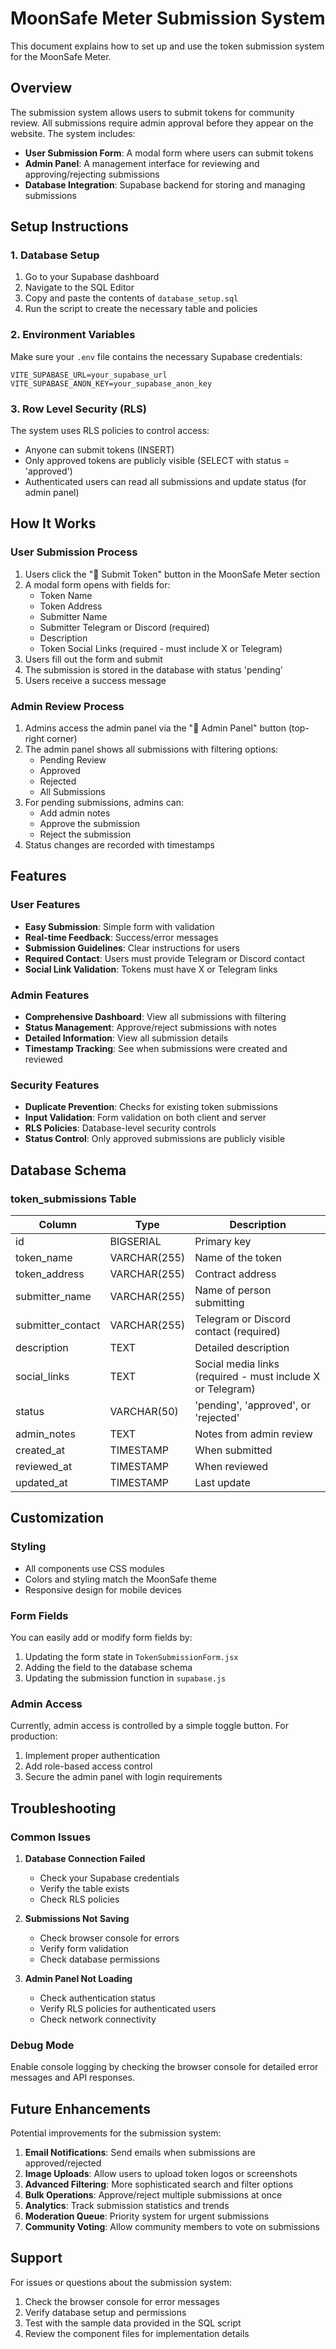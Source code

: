# MoonSafe Meter Submission System

This document explains how to set up and use the token submission system for the MoonSafe Meter.

## Overview

The submission system allows users to submit tokens for community review. All submissions require admin approval before they appear on the website. The system includes:

- **User Submission Form**: A modal form where users can submit tokens
- **Admin Panel**: A management interface for reviewing and approving/rejecting submissions
- **Database Integration**: Supabase backend for storing and managing submissions

## Setup Instructions

### 1. Database Setup

1. Go to your Supabase dashboard
2. Navigate to the SQL Editor
3. Copy and paste the contents of `database_setup.sql`
4. Run the script to create the necessary table and policies

### 2. Environment Variables

Make sure your `.env` file contains the necessary Supabase credentials:

```env
VITE_SUPABASE_URL=your_supabase_url
VITE_SUPABASE_ANON_KEY=your_supabase_anon_key
```

### 3. Row Level Security (RLS)

The system uses RLS policies to control access:
- Anyone can submit tokens (INSERT)
- Only approved tokens are publicly visible (SELECT with status = 'approved')
- Authenticated users can read all submissions and update status (for admin panel)

## How It Works

### User Submission Process

1. Users click the "🚀 Submit Token" button in the MoonSafe Meter section
2. A modal form opens with fields for:
   - Token Name
   - Token Address
   - Submitter Name
   - Submitter Telegram or Discord (required)
   - Description
   - Token Social Links (required - must include X or Telegram)
3. Users fill out the form and submit
4. The submission is stored in the database with status 'pending'
5. Users receive a success message

### Admin Review Process

1. Admins access the admin panel via the "🔧 Admin Panel" button (top-right corner)
2. The admin panel shows all submissions with filtering options:
   - Pending Review
   - Approved
   - Rejected
   - All Submissions
3. For pending submissions, admins can:
   - Add admin notes
   - Approve the submission
   - Reject the submission
4. Status changes are recorded with timestamps

## Features

### User Features
- **Easy Submission**: Simple form with validation
- **Real-time Feedback**: Success/error messages
- **Submission Guidelines**: Clear instructions for users
- **Required Contact**: Users must provide Telegram or Discord contact
- **Social Link Validation**: Tokens must have X or Telegram links

### Admin Features
- **Comprehensive Dashboard**: View all submissions with filtering
- **Status Management**: Approve/reject submissions with notes
- **Detailed Information**: View all submission details
- **Timestamp Tracking**: See when submissions were created and reviewed

### Security Features
- **Duplicate Prevention**: Checks for existing token submissions
- **Input Validation**: Form validation on both client and server
- **RLS Policies**: Database-level security controls
- **Status Control**: Only approved submissions are publicly visible

## Database Schema

### token_submissions Table

| Column | Type | Description |
|--------|------|-------------|
| id | BIGSERIAL | Primary key |
| token_name | VARCHAR(255) | Name of the token |
| token_address | VARCHAR(255) | Contract address |
| submitter_name | VARCHAR(255) | Name of person submitting |
| submitter_contact | VARCHAR(255) | Telegram or Discord contact (required) |
| description | TEXT | Detailed description |
| social_links | TEXT | Social media links (required - must include X or Telegram) |
| status | VARCHAR(50) | 'pending', 'approved', or 'rejected' |
| admin_notes | TEXT | Notes from admin review |
| created_at | TIMESTAMP | When submitted |
| reviewed_at | TIMESTAMP | When reviewed |
| updated_at | TIMESTAMP | Last update |

## Customization

### Styling
- All components use CSS modules
- Colors and styling match the MoonSafe theme
- Responsive design for mobile devices

### Form Fields
You can easily add or modify form fields by:
1. Updating the form state in `TokenSubmissionForm.jsx`
2. Adding the field to the database schema
3. Updating the submission function in `supabase.js`

### Admin Access
Currently, admin access is controlled by a simple toggle button. For production:
1. Implement proper authentication
2. Add role-based access control
3. Secure the admin panel with login requirements

## Troubleshooting

### Common Issues

1. **Database Connection Failed**
   - Check your Supabase credentials
   - Verify the table exists
   - Check RLS policies

2. **Submissions Not Saving**
   - Check browser console for errors
   - Verify form validation
   - Check database permissions

3. **Admin Panel Not Loading**
   - Check authentication status
   - Verify RLS policies for authenticated users
   - Check network connectivity

### Debug Mode

Enable console logging by checking the browser console for detailed error messages and API responses.

## Future Enhancements

Potential improvements for the submission system:

1. **Email Notifications**: Send emails when submissions are approved/rejected
2. **Image Uploads**: Allow users to upload token logos or screenshots
3. **Advanced Filtering**: More sophisticated search and filter options
4. **Bulk Operations**: Approve/reject multiple submissions at once
5. **Analytics**: Track submission statistics and trends
6. **Moderation Queue**: Priority system for urgent submissions
7. **Community Voting**: Allow community members to vote on submissions

## Support

For issues or questions about the submission system:
1. Check the browser console for error messages
2. Verify database setup and permissions
3. Test with the sample data provided in the SQL script
4. Review the component files for implementation details 